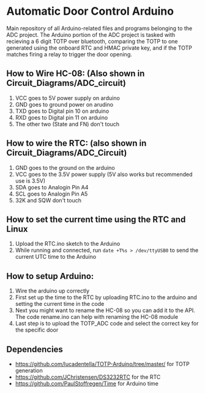 # Automatic Door Control Arduino
Main repository of all Arduino-related files and programs belonging to the ADC project.
The Arduino portion of the ADC project is tasked with recieving a 6 digit TOTP over bluetooth, comparing the TOTP to one generated using the onboard RTC and HMAC private key, and if the TOTP matches firing a relay to trigger the door opening.

## How to Wire HC-08: (Also shown in Circuit_Diagrams/ADC_circuit)
1. VCC goes to 5V power supply on arduino
2. GND goes to ground power on arudino
3. TXD goes to Digital pin 10 on arduino
4. RXD goes to Digital pin 11 on arduino
5. The other two (State and FN) don't touch

## How to wire the RTC: (also shown in Circuit_Diagrams/ADC_Circuit)
1. GND goes to the ground on the arduino
2. VCC goes to the 3.5V power supply (5V also works but recommended use is 3.5V)
3. SDA goes to Analogin Pin A4
4. SCL goes to Analogin Pin A5
5. 32K and SQW don't touch

## How to set the current time using the RTC and Linux
1. Upload the RTC.ino sketch to the Arduino
2. While running and connected, run `date +T%s > /dev/ttyUSB0` to send the current UTC time to the Arduino

## How to setup Arduino:

1. Wire the arduino up correctly
3. First set up the time to the RTC by uploading RTC.ino to the arduino and setting the current time in the code
4. Next you might want to rename the HC-08 so you can add it to the API. The code rename.ino can help with renaming the HC-08 module
5. Last step is to upload the TOTP_ADC code and select the correct key for the specific door

## Dependencies
- https://github.com/lucadentella/TOTP-Arduino/tree/master/ for TOTP generation
- https://github.com/JChristensen/DS3232RTC for the RTC
- https://github.com/PaulStoffregen/Time for Arduino time
